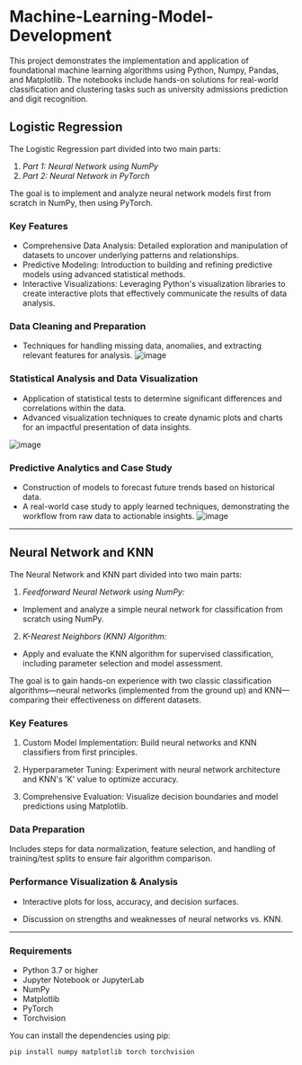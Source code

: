# Machine-Learning-Model-Development
This project demonstrates the implementation and application of foundational machine learning algorithms using Python, Numpy, Pandas, and Matplotlib. The notebooks include hands-on solutions for real-world classification and clustering tasks such as university admissions prediction and digit recognition.

## Logistic Regression

The Logistic Regression part divided into two main parts:
1. *Part 1: Neural Network using NumPy*  
2. *Part 2: Neural Network in PyTorch* 

The goal is to implement and analyze neural network models first from scratch in NumPy, then using PyTorch.

### Key Features
- Comprehensive Data Analysis: Detailed exploration and manipulation of datasets to uncover underlying patterns and relationships.
- Predictive Modeling: Introduction to building and refining predictive models using advanced statistical methods.
- Interactive Visualizations: Leveraging Python's visualization libraries to create interactive plots that effectively communicate the results of data analysis.

### Data Cleaning and Preparation
- Techniques for handling missing data, anomalies, and extracting relevant features for analysis.
![image](https://github.com/user-attachments/assets/26df7643-258f-4bc9-9164-d4d90f3b61bf)

### Statistical Analysis and Data Visualization
- Application of statistical tests to determine significant differences and correlations within the data. 
- Advanced visualization techniques to create dynamic plots and charts for an impactful presentation of data insights.

![image](https://github.com/user-attachments/assets/7d6479bf-974a-41b8-9142-1ae4d845b3ca)

### Predictive Analytics and Case Study
- Construction of models to forecast future trends based on historical data.
- A real-world case study to apply learned techniques, demonstrating the workflow from raw data to actionable insights.
![image](https://github.com/user-attachments/assets/781cbcaa-4e18-4217-8a4d-891cf8f9a2e1)

---

## Neural Network and KNN

The Neural Network and KNN part divided into two main parts:

1. *Feedforward Neural Network using NumPy:*
   
- Implement and analyze a simple neural network for classification from scratch using NumPy.

2. *K-Nearest Neighbors (KNN) Algorithm:*
   
- Apply and evaluate the KNN algorithm for supervised classification, including parameter selection and model assessment.

The goal is to gain hands-on experience with two classic classification algorithms—neural networks (implemented from the ground up) and KNN—comparing their effectiveness on different datasets.

### Key Features

1. Custom Model Implementation: Build neural networks and KNN classifiers from first principles.

2. Hyperparameter Tuning: Experiment with neural network architecture and KNN's 'K' value to optimize accuracy.

3. Comprehensive Evaluation: Visualize decision boundaries and model predictions using Matplotlib.

### Data Preparation
Includes steps for data normalization, feature selection, and handling of training/test splits to ensure fair algorithm comparison.

### Performance Visualization & Analysis
- Interactive plots for loss, accuracy, and decision surfaces.

- Discussion on strengths and weaknesses of neural networks vs. KNN.

---


### Requirements
- Python 3.7 or higher  
- Jupyter Notebook or JupyterLab  
- NumPy  
- Matplotlib  
- PyTorch  
- Torchvision  

You can install the dependencies using pip:
```bash
pip install numpy matplotlib torch torchvision
